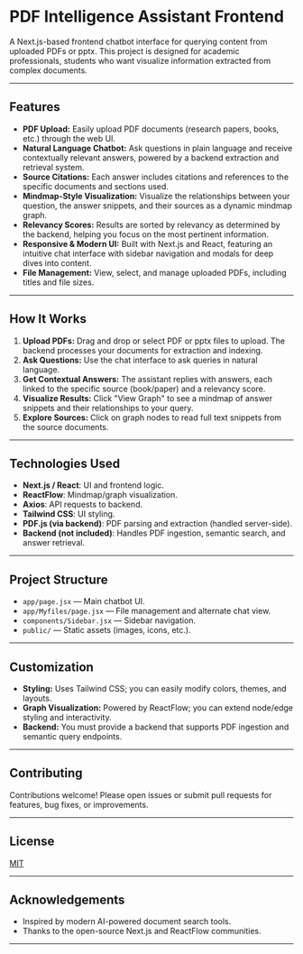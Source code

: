 # PDF Intelligence Assistant Frontend

A Next.js-based frontend chatbot interface for querying content from uploaded PDFs or pptx. This project is designed for academic professionals, students who want visualize information extracted from complex documents.

---

## Features

- **PDF Upload:** Easily upload PDF documents (research papers, books, etc.) through the web UI.
- **Natural Language Chatbot:** Ask questions in plain language and receive contextually relevant answers, powered by a backend extraction and retrieval system.
- **Source Citations:** Each answer includes citations and references to the specific documents and sections used.
- **Mindmap-Style Visualization:** Visualize the relationships between your question, the answer snippets, and their sources as a dynamic mindmap graph.
- **Relevancy Scores:** Results are sorted by relevancy as determined by the backend, helping you focus on the most pertinent information.
- **Responsive & Modern UI:** Built with Next.js and React, featuring an intuitive chat interface with sidebar navigation and modals for deep dives into content.
- **File Management:** View, select, and manage uploaded PDFs, including titles and file sizes.

---

## How It Works

1. **Upload PDFs:** Drag and drop or select PDF or pptx files to upload. The backend processes your documents for extraction and indexing.
2. **Ask Questions:** Use the chat interface to ask queries in natural language.
3. **Get Contextual Answers:** The assistant replies with answers, each linked to the specific source (book/paper) and a relevancy score.
4. **Visualize Results:** Click "View Graph" to see a mindmap of answer snippets and their relationships to your query.
5. **Explore Sources:** Click on graph nodes to read full text snippets from the source documents.

---

## Technologies Used

- **Next.js / React**: UI and frontend logic.
- **ReactFlow**: Mindmap/graph visualization.
- **Axios**: API requests to backend.
- **Tailwind CSS**: UI styling.
- **PDF.js (via backend)**: PDF parsing and extraction (handled server-side).
- **Backend (not included)**: Handles PDF ingestion, semantic search, and answer retrieval.

---

## Project Structure

- `app/page.jsx` — Main chatbot UI.
- `app/Myfiles/page.jsx` — File management and alternate chat view.
- `components/Sidebar.jsx` — Sidebar navigation.
- `public/` — Static assets (images, icons, etc.).

---

## Customization

- **Styling:** Uses Tailwind CSS; you can easily modify colors, themes, and layouts.
- **Graph Visualization:** Powered by ReactFlow; you can extend node/edge styling and interactivity.
- **Backend:** You must provide a backend that supports PDF ingestion and semantic query endpoints.

---

## Contributing

Contributions welcome! Please open issues or submit pull requests for features, bug fixes, or improvements.

---

## License

[MIT](LICENSE)

---

## Acknowledgements

- Inspired by modern AI-powered document search tools.
- Thanks to the open-source Next.js and ReactFlow communities.

---
